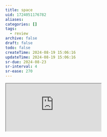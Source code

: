 ```yaml
---
title: space
uid: 1724051176782
aliases:
categories: []
tags:
  - review
archive: false
draft: false
todo: false
createTime: 2024-08-19 15:06:16
updateTime: 2024-08-19 15:06:16
sr-due: 2024-08-23
sr-interval: 4
sr-ease: 270
---
```


<iframe
  class="iframe_full"
  src="https://dict.youdao.com/result?word=space&lang=en"
>
</iframe>
